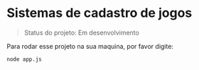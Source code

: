 <h1>Sistemas de cadastro de jogos</h1>

>Status do projeto: Em desenvolvimento

Para rodar esse projeto na sua maquina, por favor digite:

```
node app.js
```
